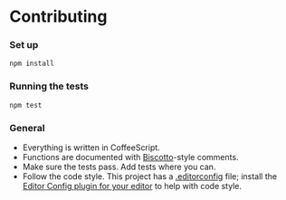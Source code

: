 Contributing
===

### Set up

```shell
npm install
```

### Running the tests

```shell
npm test
```

### General

- Everything is written in CoffeeScript.
- Functions are documented with [Biscotto](https://github.com/gjtorikian/biscotto)-style comments.
- Make sure the tests pass. Add tests where you can.
- Follow the code style. This project has a [.editorconfig](.editorconfig) file; install the [Editor Config plugin for your editor](http://editorconfig.org) to help with code style.